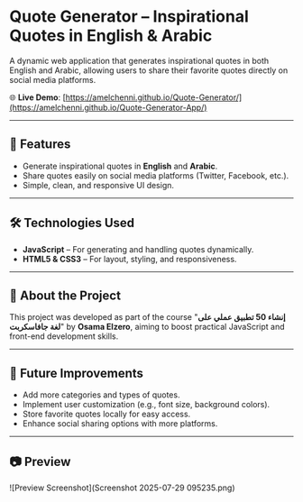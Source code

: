 # Quote Generator – Inspirational Quotes in English & Arabic

A dynamic web application that generates inspirational quotes in both English and Arabic, allowing users to share their favorite quotes directly on social media platforms.

🌐 **Live Demo**: [https://amelchenni.github.io/Quote-Generator/](https://amelchenni.github.io/Quote-Generator-App/)

---

## 🚀 Features
- Generate inspirational quotes in **English** and **Arabic**.  
- Share quotes easily on social media platforms (Twitter, Facebook, etc.).  
- Simple, clean, and responsive UI design.  

---

## 🛠️ Technologies Used
- **JavaScript** – For generating and handling quotes dynamically.  
- **HTML5 & CSS3** – For layout, styling, and responsiveness.  

---

## 📌 About the Project
This project was developed as part of the course "**إنشاء 50 تطبيق عملي على لغة جافاسكربت**" by **Osama Elzero**, aiming to boost practical JavaScript and front-end development skills.

---

## 📌 Future Improvements
- Add more categories and types of quotes.  
- Implement user customization (e.g., font size, background colors).  
- Store favorite quotes locally for easy access.  
- Enhance social sharing options with more platforms.  

---

## 📷 Preview
![Preview Screenshot](Screenshot 2025-07-29 095235.png)


